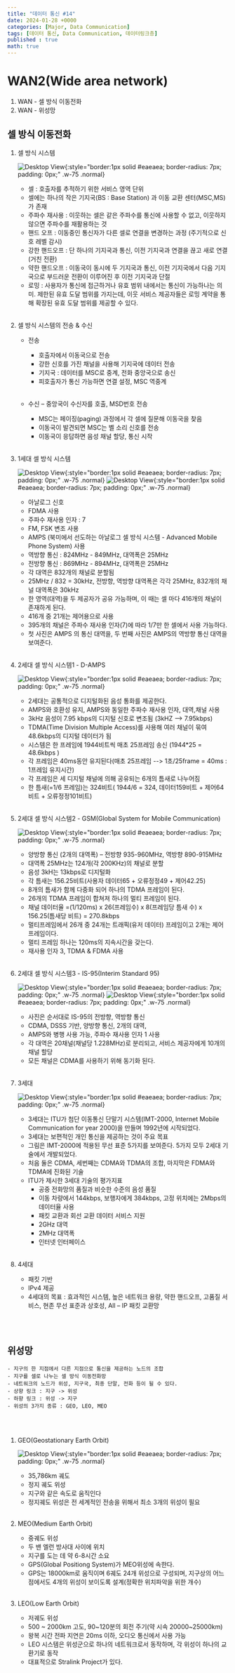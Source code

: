 ```yaml
---
title: "데이터 통신 #14"
date: 2024-01-28 +0000
categories: [Major, Data Communication]
tags: [데이터 통신, Data Communication, 데이터링크층]
published : true
math: true
---
```


# WAN2(Wide area network)

1. WAN - 셀 방식 이동전화
2. WAN - 위성망


## 셀 방식 이동전화

1. 셀 방식 시스템

    ![Desktop View](/assets/img/major-dc/067.png){:style="border:1px solid #eaeaea; border-radius: 7px; padding: 0px;" .w-75 .normal}
    - 셀 : 호출자를 추적하기 위한 서비스 영역 단위
    - 셀에는 하나의 작은 기지국(BS : Base Station) 과 이동 교환 센터(MSC,MS) 가 존재
    - 주파수 재사용 : 이웃하는 셀은 같은 주파수를 통신에 사용할 수 없고, 이웃하지 않으면 주파수를 재활용하는 것
    - 핸드 오프 : 이동중인 통신자가 다른 셀로 연결을 변경하는 과정 (주기적으로 신호 레벨 감시)
    - 강한 핸드오프 : 단 하나의 기지국과 통신, 이전 기지국과 연결을 끊고 새로 연결 (거친 전환)
    - 약한 핸드오프 : 이동국이 동시에 두 기지국과 통신, 이전 기지국에서 다음 기지국으로 부드러운 전환이 이루어진 후 이전 기지국과 단절
    - 로밍 : 사용자가 통신에 접근하거나 유효 범위 내에서는 통신이 가능하나는 의미. 제한된 유효 도달 범위를 가지는데, 이웃 서비스 제공자들은 로밍 계약을 통해 확장된 유효 도달 범위를 제공할 수 있다.
    <br><br>


2. 셀 방식 시스템의 전송 & 수신

    - 전송
        - 호출자에서 이동국으로 전송
        - 강한 신호를 가진 채널을 사용해 기지국에 데이터 전송
        - 기지국 : 데이터를 MSC로 중계, 전화 중앙국으로 송신
        - 피호출자가 통신 가능하면 연결 설정, MSC 역중계
        <br><br>

    - 수신 
        – 중앙국이 수신자를 호출, MSD번호 전송
        - MSC는 페이징(paging) 과정에서 각 셀에 질문해 이동국을 찾음
        - 이동국이 발견되면 MSC는 벨 소리 신호를 전송
        - 이동국이 응답하면 음성 채널 할당, 통신 시작
        <br><br>


3. 1세대 셀 방식 시스템

    ![Desktop View](/assets/img/major-dc/068.png){:style="border:1px solid #eaeaea; border-radius: 7px; padding: 0px;" .w-75 .normal}
    ![Desktop View](/assets/img/major-dc/069.png){:style="border:1px solid #eaeaea; border-radius: 7px; padding: 0px;" .w-75 .normal}
    - 아날로그 신호 
    - FDMA 사용
    - 주파수 재사용 인자 : 7
    - FM, FSK 변조 사용
    - AMPS (북미에서 선도하는 아날로그 셀 방식 시스템 - Advanced Mobile Phone System) 사용
    - 역방향 통신 : 824MHz - 849MHz, 대역폭은 25MHz
    - 전방향 통신 : 869MHz - 894MHz, 대역폭은 25MHz
    - 각 대역은 832개의 채널로 분할됨
    - 25MHz / 832 = 30kHz, 전방향, 역방향 대역폭은 각각 25MHz, 832개의 채널 대역폭은 30kHz
    - 한 영역(대역)을 두 제공자가 공유 가능하며, 이 때는 셀 마다 416개의 채널이 존재하게 된다.
    - 416개 중 21개는 제어용으로 사용
    - 395개의 채널은 주파수 재사용 인자(7)에 따라 1/7만 한 셀에서 사용 가능하다.
    - 첫 사진은 AMPS 의 통신 대역을, 두 번째 사진은 AMPS의 역방향 통신 대역을 보여준다.
    <br><br>


4. 2세대 셀 방식 시스템1 - D-AMPS

    ![Desktop View](/assets/img/major-dc/070.png){:style="border:1px solid #eaeaea; border-radius: 7px; padding: 0px;" .w-75 .normal}
    - 2세대는 공통적으로 디지털화된 음성 통화를 제공한다.
    - AMPS와 호환성 유지, AMPS와 동일한 주파수 재사용 인자, 대역,채널 사용
    - 3kHz 음성이 7.95 kbps의 디지털 신호로 변조됨 (3kHZ --> 7.95kbps)
    - TDMA(Time Division Multiple Access)를 사용해 여러 채널이 묶여 48.6kbps의 디지털 데이터가 됨
    - 시스템은 한 프레임에 1944비트씩 매초 25프레임 송신 (1944*25 = 48.6kbps )
    - 각 프레임은 40ms동안 유지된다(매초 25프레임 --> 1초/25frame = 40ms : 1프레임 유지시간)
    - 각 프레임은 세 디지털 채널에 의해 공유되는 6개의 틈새로 나누어짐
    - 한 틈새(=1/6 프레임)는 324비트( 1944/6 = 324, 데이터159비트 + 제어64비트 + 오류정정101비트)
    <br><br>


5. 2세대 셀 방식 시스템2 - GSM(Global System for Mobile Communication)

    ![Desktop View](/assets/img/major-dc/071.png){:style="border:1px solid #eaeaea; border-radius: 7px; padding: 0px;" .w-75 .normal}
    - 양방향 통신 (2개의 대역폭) – 전방향 935-960MHz, 역방향 890-915MHz
    - 대역폭 25MHz는 124개(각 200KHz)의 채널로 분할
    - 음성 3kH는 13kbps로 디지털화 
    - 각 틈새는 156.25비트(사용자 데이터65 + 오류정정49 + 제어42.25) 
    - 8개의 틈새가 함께 다중화 되어 하나의 TDMA 프레임이 된다. 
    - 26개의 TDMA 프레임이 합쳐져 하나의 멀티 프레임이 된다.
    - 채널 데이터율 =(1/120ms) x 26(프레임수) x 8(프레임당 틈새 수) x 156.25(틈새당 비트) = 270.8kbps
    - 멀티프레임에서 26개 중 24개는 트래픽(유저 데이터) 프레임이고 2개는 제어 프레임이다. 
    - 멀티 프레임 하나는 120ms의 지속시간을 갖는다.
    - 재사용 인자 3, TDMA & FDMA 사용
    <br><br>


6. 2세대 셀 방식 시스템3 - IS-95(Interim Standard 95)

    ![Desktop View](/assets/img/major-dc/072.png){:style="border:1px solid #eaeaea; border-radius: 7px; padding: 0px;" .w-75 .normal}
    ![Desktop View](/assets/img/major-dc/073.png){:style="border:1px solid #eaeaea; border-radius: 7px; padding: 0px;" .w-75 .normal}
    - 사진은 순서대로 IS-95의 전방향, 역방향 통신
    - CDMA, DSSS 기반, 양방향 통신, 2개의 대역, 
    - AMPS와 병행 사용 가능, 주파수 재사용 인자 1 사용
    - 각 대역은 20채널(채널당 1.228MHz)로 분리되고, 서비스 제공자에게 10개의 채널 할당
    - 모든 채널은 CDMA를 사용하기 위해 동기화 된다.
    <br><br>


7. 3세대

    ![Desktop View](/assets/img/major-dc/074.png){:style="border:1px solid #eaeaea; border-radius: 7px; padding: 0px;" .w-75 .normal}
    - 3세대는 ITU가 첨단 이동통신 단말기 시스템(IMT-2000, Internet Mobile Communication for year 2000)을 만들며 1992년에 시작되었다.
    - 3세대는 보편적인 개인 통신을 제공하는 것이 주요 목표
    - 그림은 IMT-2000에 적용된 무선 표준 5가지를 보여준다. 5가지 모두 2세대 기술에서 개발되었다.
    - 처음 둘은 CDMA, 세번째는 CDMA와 TDMA의 조합, 마지막은 FDMA와 TDMA에 진화된 기술
    - ITU가 제시한 3세대 기술의 평가지표 
        - 공중 전화망의 품질과 비슷한 수준의 음성 품질
        - 이동 차량에서 144kbps, 보행자에게 384kbps, 고정 위치에는 2Mbps의 데이터율 사용
        - 패킷 교환과 회선 교환 데이터 서비스 지원
        - 2GHz 대역
        - 2MHz 대역폭
        - 인터넷 인터페이스
        <br><br>


8. 4세대 
    - 패킷 기반
    - IPv4 제공
    - 4세대의 목표 : 효과적인 시스템, 높은 네트워크 용량, 약한 핸드오프, 고품질 서비스, 현존 무선 표준과 상호성, All – IP 패킷 교환망

<br><br>

## 위성망
    - 지구의 한 지점에서 다른 지점으로 통신을 제공하는 노드의 조합
    - 지구를 셀로 나누는 셀 방식 이동전화망
    - 네트워크의 노드가 위성, 지구국, 최종 단말, 전화 등이 될 수 있다.
    - 상향 링크 : 지구 -> 위성
    - 하향 링크 : 위성 -> 지구
    - 위성의 3가지 종류 : GEO, LEO, MEO

<br><br>

1. GEO(Geostationary Earth Orbit)

    ![Desktop View](/assets/img/major-dc/075.png){:style="border:1px solid #eaeaea; border-radius: 7px; padding: 0px;" .w-75 .normal}
    - 35,786km 궤도
    - 정지 궤도 위성 
    - 지구와 같은 속도로 움직인다
    - 정지궤도 위성은 전 세계적인 전송을 위해서 최소 3개의 위성이 필요
    <br><br>

2. MEO(Medium Earth Orbit)
    - 중궤도 위성
    - 두 밴 엘런 방사대 사이에 위치
    - 지구를 도는 데 약 6-8시간 소요
    - GPS(Global Positiong System)가 MEO위성에 속한다.
    - GPS는 18000km로 움직이며 6궤도 24개 위성으로 구성되며, 지구상의 어느 점에서도 4개의 위성이 보이도록 설계(정확한 위치파악을 위한 개수)
    <br><br>


3. LEO(Low Earth Orbit)
    - 저궤도 위성
    - 500 ~ 2000km 고도, 90~120분의 회전 주기(약 시속 20000~25000km)
    - 왕복 시간 전파 지연은 20ms 이하, 오디오 통신에서 사용 가능
    - LEO 시스템은 위성군으로 하나의 네트워크로서 동작하며, 각 위성이 하나의 교환기로 동작
    - 대표적으로 Stralink Project가 있다.
    <br><br>